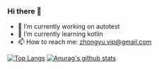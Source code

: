 ### Hi there 👋

<!--
**jongyu/jongyu** is a ✨ _special_ ✨ repository because its `README.md` (this file) appears on your GitHub profile.

Here are some ideas to get you started:

- 🔭 I’m currently working on ...
- 🌱 I’m currently learning ...
- 👯 I’m looking to collaborate on ...
- 🤔 I’m looking for help with ...
- 💬 Ask me about ...
- 📫 How to reach me: ...
- 😄 Pronouns: ...
- ⚡ Fun fact: ...
-->
- 🔭 I’m currently working on autotest
- 🌱 I’m currently learning kotlin
- 📫 How to reach me: zhongyu.vip@gmail.com

[![Top Langs](https://github-readme-stats.vercel.app/api/top-langs/?username=jongyu)](https://github.com/anuraghazra/github-readme-stats)
[![Anurag's github stats](https://github-readme-stats.vercel.app/api?username=jongyu&show_icons=true)](https://github.com/anuraghazra/github-readme-stats)
